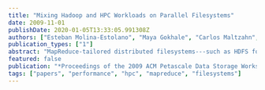 ```yaml
---
title: "Mixing Hadoop and HPC Workloads on Parallel Filesystems"
date: 2009-11-01
publishDate: 2020-01-05T13:33:05.991308Z
authors: ["Esteban Molina-Estolano", "Maya Gokhale", "Carlos Maltzahn", "John May", "John Bent", "Scott Brandt"]
publication_types: ["1"]
abstract: "MapReduce-tailored distributed filesystems---such as HDFS for Hadoop MapReduce---and parallel high-performance computing filesystems are tailored for considerably different workloads. The purpose of our work is to examine the performance of each filesystem when both sorts of workload run on it concurrently. We examine two workloads on two filesystems. For the HPC workload, we use the IOR checkpointing benchmark and the Parallel Virtual File System, Version 2 (PVFS); for Hadoop, we use an HTTP attack classifier and the CloudStore filesystem. We analyze the performance of each file system when it concurrently runs its ``native'' workload as well as the non-native workload."
featured: false
publication: "*Proceedings of the 2009 ACM Petascale Data Storage Workshop (PDSW 09)*"
tags: ["papers", "performance", "hpc", "mapreduce", "filesystems"]
---
```


